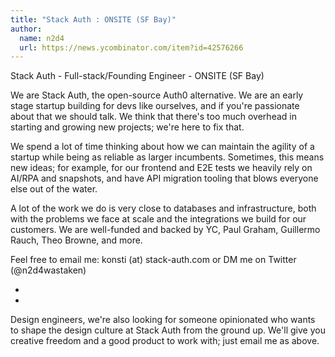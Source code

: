 ```yaml
---
title: "Stack Auth : ONSITE (SF Bay)"
author:
  name: n2d4
  url: https://news.ycombinator.com/item?id=42576266
---
```

Stack Auth - Full-stack&#x2F;Founding Engineer - ONSITE (SF Bay)

We are Stack Auth, the open-source Auth0 alternative.
We are an early stage startup building for devs like ourselves, and if you&#x27;re passionate about that we should talk. We think that there&#x27;s too much overhead in starting and growing new projects; we&#x27;re here to fix that.

We spend a lot of time thinking about how we can maintain the agility of a startup while being as reliable as larger incumbents. Sometimes, this means new ideas; for example, for our frontend and E2E tests we heavily rely on AI&#x2F;RPA and snapshots, and have API migration tooling that blows everyone else out of the water.

A lot of the work we do is very close to databases and infrastructure, both with the problems we face at scale and the integrations we build for our customers. We are well-funded and backed by YC, Paul Graham, Guillermo Rauch, Theo Browne, and more.

Feel free to email me: konsti (at) stack-auth.com or DM me on Twitter (@n2d4wastaken)

-

-

Design engineers, we&#x27;re also looking for someone opinionated who wants to shape the design culture at Stack Auth from the ground up. We&#x27;ll give you creative freedom and a good product to work with; just email me as above.
<JobApplication />
